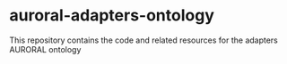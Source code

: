 # auroral-adapters-ontology
This repository contains the code and related resources for the adapters AURORAL ontology

